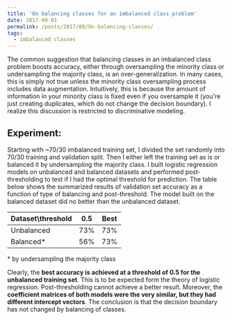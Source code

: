 ```yaml
---
title: 'On balancing classes for an imbalanced class problem'
date: 2017-09-01
permalink: /posts/2017/09/On-balancing-classes/
tags:
  - imbalanced classes
---
```


The common suggestion that balancing classes in an imbalanced class problem boosts accuracy, either through oversampling the minority class or undersampling the majority class, is an over-generalization.
In many cases, this is simply not true unless the minority class oversampling process includes data augmentation. Intuitively, this is because the amount of information in your minority class is fixed even if you oversample it (you're just creating duplicates, which do not change the decision boundary). I realize this discussion is restricted to discriminative modeling.

## Experiment: 
Starting with ~70/30 imbalanced training set, I divided the set randomly into 70/30 training and validation split. Then I either left the training set as is or balanced it by undersampling the majority class. I built logistic regression models on unbalanced and balanced datasets and performed post-thresholding to test if I had the optimal threshold for prediction.
The table below shows the summarized results of validation set accuracy as a function of type of balancing and post-threshold. The model built on the balanced dataset did no better than the unbalanced dataset.

Dataset\threshold | 0.5 | Best
--- | --- | ---
Unbalanced | 73% | 73% 
Balanced\* | 56%	| 73% 

\* by undersampling the majority class

Clearly, the **best accuracy is achieved at a threshold of 0.5 for the unbalanced training set**. This is to be expected form the theory of logistic regression. Post-thresholding cannot achieve a better result.
Moreover, the **coefficient matrices of both models were the very similar, but they had different intercept vectors**. The conclusion is that the decision boundary has not changed by balancing of classes.

